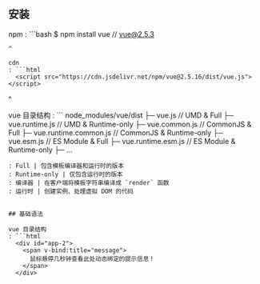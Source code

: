 ---
---

## 安装

npm
: ```bash
    $ npm install vue      // vue@2.5.3
  ```
^

cdn
: ```html
    <script src="https://cdn.jsdelivr.net/npm/vue@2.5.16/dist/vue.js"></script>
  ```
^

vue 目录结构
: ```
  node_modules/vue/dist
    ├─ vue.js                   // UMD & Full
    ├─ vue.runtime.js           // UMD & Runtime-only
    ├─ vue.common.js            // CommonJS & Full
    ├─ vue.runtime.common.js    // CommonJS & Runtime-only
    ├─ vue.esm.js               // ES Module & Full
    ├─ vue.runtime.esm.js       // ES Module & Runtime-only
    ├─ ...
```
: Full | 包含模板编译器和运行时的版本
: Runtime-only | 仅包含运行时的版本
: 编译器 | 在客户端将模板字符串编译成 `render` 函数
: 运行时 | 创建实例、处理虚拟 DOM 的代码


## 基础语法

vue 目录结构
: ```html
  <div id="app-2">
    <span v-bind:title="message">
      鼠标悬停几秒钟查看此处动态绑定的提示信息！
    </span>
  </div>
  ```